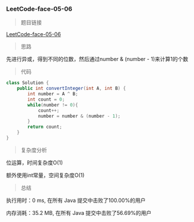 ### LeetCode-face-05-06

> 题目链接

[LeetCode-face-05-06](https://leetcode-cn.com/problems/convert-integer-lcci/)

> 思路

先进行异或，得到不同的位数，然后通过number & (number - 1)来计算1的个数

> 代码

```java
class Solution {
    public int convertInteger(int A, int B) {
        int number = A ^ B;
        int count = 0;
        while(number != 0){
            count++;
            number = number & (number - 1);
        }
        return count;
    }
}
```

> 复杂度分析

位运算，时间复杂度O(1) 

额外使用int常量，空间复杂度O(1)

> 总结

执行用时：0 ms, 在所有 Java 提交中击败了100.00%的用户

内存消耗：35.2 MB, 在所有 Java 提交中击败了56.69%的用户
